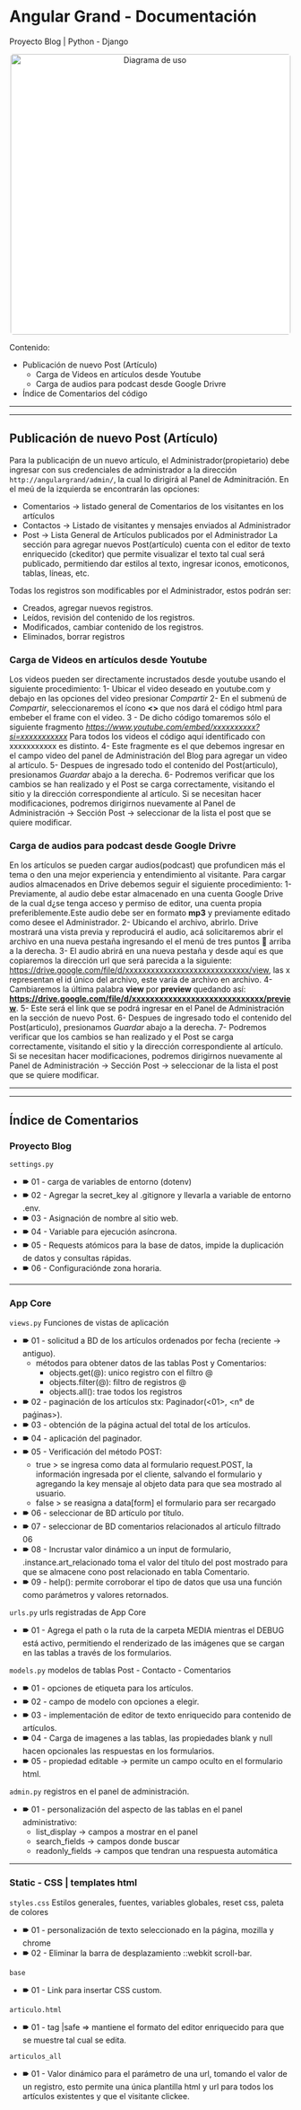 # Angular Grand - Documentación
Proyecto Blog | Python - Django

<div style="text-align:center">
<img src="/Proyecto_Blog/App_Core/static/App_Core/css/AG-logo.svg" 
   alt="Diagrama de uso" width="500" hight="450" style="background-color:white; border-radius: 5px;"/>
</div>

Contenido:

* Publicación de nuevo Post (Artículo)
    * Carga de Videos en artículos desde Youtube
    * Carga de audios para podcast desde Google Drivre
* Índice de Comentarios del código
---
---
## Publicación de nuevo Post (Artículo)
Para la publicaciṕn de un nuevo artículo, el Administrador(propietario) debe ingresar con sus
credenciales de administrador a la dirección `http://angulargrand/admin/`, la cual lo dirigirá
al Panel de Adminitración.
En el meú de la izquierda se encontrarán las opciones:
* Comentarios  -> listado general de Comentarios de los visitantes en los artículos
* Contactos    -> Listado de visitantes y mensajes enviados al Administrador
* Post         -> Lista General de Artículos publicados por el Administrador
La sección para agregar nuevos Post(artículo) cuenta con el editor de texto enriquecido (ckeditor) que permite visualizar el texto
tal cual será publicado, permitiendo dar estilos al texto, ingresar iconos, emoticonos, tablas,
líneas, etc.

Todas los registros son modificables por el Administrador, estos podrán ser:
* Creados, agregar nuevos registros.
* Leídos, revisión del contenido de los registros.
* Modificados, cambiar contenido de los registros.
* Eliminados, borrar registros

### Carga de Videos en artículos desde Youtube
Los videos pueden ser directamente incrustados desde youtube usando el siguiente procedimiento:
1- Ubicar el video deseado en youtube.com y debajo en las opciones del video presionar *Compartir* 
2- En el submenú de *Compartir*, seleccionaremos el ícono **<>** que nos dará el código html para 
embeber el frame con el video.
3 - De dicho código tomaremos sólo el siguiente fragmento *https://www.youtube.com/embed/xxxxxxxxxx?si=xxxxxxxxxxx*
Para todos los videos el código aquí identificado con xxxxxxxxxxx es distinto.
4- Este fragmente es el que debemos ingresar en el campo video del panel de Administración del Blog
para agregar un video al artículo.
5- Despues de ingresado todo el contenido del Post(articulo), presionamos *Guardar* abajo a la derecha.
6- Podremos verificar que los cambios se han realizado y el Post se carga correctamente, visitando el 
sitio y la dirección correspondiente al artículo. Si se necesitan hacer modificaciones, podremos dirigirnos
nuevamente al Panel de Administración -> Sección Post -> seleccionar de la lista el post que se quiere modificar.


### Carga de audios para podcast desde Google Drivre
En los artículos se pueden cargar audios(podcast) que profundicen más el tema o den una mejor experiencia
y entendimiento al visitante. Para cargar audios almacenados en Drive debemos seguir el siguiente
procedimiento:
1- Previamente, al audio debe estar almacenado en una cuenta Google Drive de la cual d¿se tenga acceso
y permiso de editor, una cuenta propia preferiblemente.Este audio debe ser en formato **mp3** y previamente 
editado como desee el Administrador.
2- Ubicando el archivo, abrirlo. Drive mostrará una vista previa y reproducirá el audio, acá solicitaremos
abrir el archivo en una nueva pestaña ingresando el el menú de tres puntos **󰇙** arriba a la derecha.
3- El audio abrirá en una nueva pestaña y desde aquí es que copiaremos la dirección url que será parecida
a la siguiente: https://drive.google.com/file/d/xxxxxxxxxxxxxxxxxxxxxxxxxxxxx/view, las x representan el id 
único del archivo, este varía de archivo en archivo.
4- Cambiaremos la última palabra **view** por **preview** quedando así:
**https://drive.google.com/file/d/xxxxxxxxxxxxxxxxxxxxxxxxxxxxx/preview**.
5- Este será el link que se podrá ingresar en el Panel de Administración en la sección de nuevo Post.
6- Despues de ingresado todo el contenido del Post(articulo), presionamos *Guardar* abajo a la derecha.
7- Podremos verificar que los cambios se han realizado y el Post se carga correctamente, visitando el 
sitio y la dirección correspondiente al artículo. Si se necesitan hacer modificaciones, podremos dirigirnos
nuevamente al Panel de Administración -> Sección Post -> seleccionar de la lista el post que se quiere modificar.

---
---
## Índice de Comentarios


### Proyecto Blog

`settings.py` 
* 🠶 01 - carga de variables de entorno (dotenv)
* 🠶 02 - Agregar la secret_key al .gitignore y llevarla a variable de entorno .env.
* 🠶 03 - Asignación de nombre al sitio web.
* 🠶 04 - Variable para ejecución asíncrona.
* 🠶 05 - Requests atómicos para la base de datos, impide la duplicación de datos y consultas rápidas.
* 🠶 06 - Configuraciónde zona horaria.

---

### App Core

`views.py` 
Funciones de vistas de aplicación
* 🠶 01 - solicitud a BD de los artículos ordenados por fecha (reciente -> antiguo).
    * métodos para obtener datos de las tablas Post y Comentarios:
        * objects.get(@): unico registro con el filtro @
        * objects.filter(@): filtro de registros @
        * objects.all(): trae todos los registros
* 🠶 02 - paginación de los artículos stx: Paginador(<01>, <n° de paǵinas>).
* 🠶 03 - obtención de la página actual del total de los artículos.
* 🠶 04 - aplicación del paginador.
* 🠶 05 - Verificación del método POST: 
    * true > se ingresa como data al formulario request.POST, la información ingresada por el cliente, salvando el formulario y agregando la key mensaje al objeto data para que sea mostrado al usuario.
    * false > se reasigna a data[form] el formulario para ser recargado
* 🠶 06 - seleccionar de BD artículo por título.
* 🠶 07 - seleccionar de BD comentarios relacionados al artículo filtrado 06
* 🠶 08 - Incrustar valor dinámico a un input de formulario, .instance.art_relacionado toma el valor del título del post mostrado para que se almacene cono post relacionado en tabla Comentario.
* 🠶 09 - help(): permite corroborar el tipo de datos que usa una función como parámetros y valores retornados.



`urls.py`
urls registradas de App Core
* 🠶 01 - Agrega el path o la ruta de la carpeta MEDIA mientras el DEBUG está activo, permitiendo el renderizado de las imágenes que se cargan en las tablas a través de los formularios.



`models.py`
modelos de tablas Post - Contacto - Comentarios
* 🠶 01 - opciones de etiqueta para los artículos.
* 🠶 02 - campo de modelo con opciones a elegir.
* 🠶 03 - implementación de editor de texto enriquecido para contenido de artículos.
* 🠶 04 - Carga de imagenes a las tablas, las propiedades blank y null hacen opcionales las respuestas en los formularios.
* 🠶 05 - propiedad editable -> permite un campo oculto en el formulario html.



`admin.py`
registros en el panel de administración.
* 🠶 01 - personalización del aspecto de las tablas en el panel administrativo:
    * list_display -> campos a mostrar en el panel
    * search_fields -> campos donde buscar
    * readonly_fields -> campos que tendran una respuesta automática

---

### Static - CSS | templates html

`styles.css`
Estilos generales, fuentes, variables globales, reset css, paleta de colores
* 🠶 01 - personalización de texto seleccionado en la página, mozilla y chrome
* 🠶 02 - Eliminar la barra de desplazamiento ::webkit scroll-bar.

`base`
* 🠶 01 - Link para insertar CSS custom.

`articulo.html`
* 🠶 01 - tag |safe => mantiene el formato del editor enriquecido para que se muestre tal cual se edita.

`articulos_all`
* 🠶 01 - Valor dinámico para el parámetro de una url, tomando el valor de un registro, esto permite una única plantilla html y url para todos los artículos existentes y que el visitante clickee.

